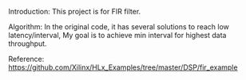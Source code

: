 Introduction: This project is for FIR filter.

Algorithm: In the original code, it has several solutions to reach low latency/interval, My goal is to achieve min interval for highest data throughput.

Reference: https://github.com/Xilinx/HLx_Examples/tree/master/DSP/fir_example